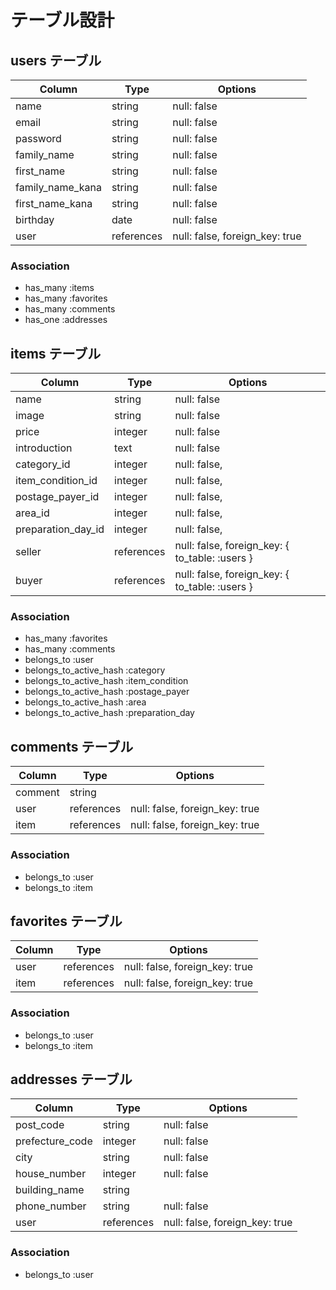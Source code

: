 # テーブル設計

## users テーブル

| Column           | Type       | Options                        |
| ---------------- | ---------- | ------------------------------ |
| name             | string     | null: false                    |
| email            | string     | null: false                    |
| password         | string     | null: false                    |
| family_name      | string     | null: false                    |
| first_name       | string     | null: false                    |
| family_name_kana | string     | null: false                    |
| first_name_kana  | string     | null: false                    |
| birthday         | date       | null: false                    |
| user             | references | null: false, foreign_key: true |

### Association

- has_many :items
- has_many :favorites
- has_many :comments
- has_one  :addresses

## items テーブル

| Column                 | Type       | Options                                        |
| ---------------------- | ---------- | ---------------------------------------------- |
| name                   | string     | null: false                                    |
| image                  | string     | null: false                                    |
| price                  | integer    | null: false                                    |
| introduction           | text       | null: false                                    |
| category_id            | integer    | null: false,                                   |
| item_condition_id      | integer    | null: false,                                   |
| postage_payer_id       | integer    | null: false,                                   |
| area_id                | integer    | null: false,                                   |
| preparation_day_id     | integer    | null: false,                                   |
| seller                 | references | null: false, foreign_key: { to_table: :users } |
| buyer                  | references | null: false, foreign_key: { to_table: :users } |

### Association

- has_many               :favorites
- has_many               :comments
- belongs_to             :user
- belongs_to_active_hash :category
- belongs_to_active_hash :item_condition
- belongs_to_active_hash :postage_payer
- belongs_to_active_hash :area
- belongs_to_active_hash :preparation_day

## comments テーブル

| Column  | Type       | Options                        |
| ------- | ---------- | ------------------------------ |
| comment | string     |                                |
| user    | references | null: false, foreign_key: true |
| item    | references | null: false, foreign_key: true |

### Association

- belongs_to :user
- belongs_to :item

## favorites テーブル

| Column  | Type       | Options                        |
| ------- | ---------- | ------------------------------ |
| user    | references | null: false, foreign_key: true |
| item    | references | null: false, foreign_key: true |

### Association

- belongs_to :user
- belongs_to :item

## addresses テーブル

| Column          | Type       | Options                        |
| --------------- | ---------- | ------------------------------ |
| post_code       | string     | null: false                    |
| prefecture_code | integer    | null: false                    |
| city            | string     | null: false                    |
| house_number    | integer    | null: false                    |
| building_name   | string     |                                |
| phone_number    | string     | null: false                    |
| user            | references | null: false, foreign_key: true | 

### Association

- belongs_to :user
